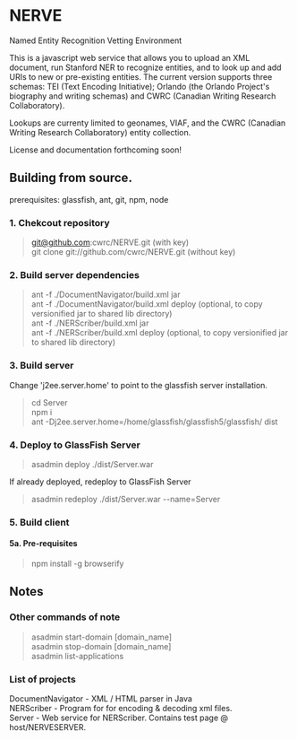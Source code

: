 # NERVE
Named Entity Recognition Vetting Environment

This is a javascript web service that allows you to upload an XML document, run Stanford NER to recognize entities, and to look up and add URIs to new or pre-existing entities. The current version supports three schemas: TEI (Text Encoding Initiative); Orlando (the Orlando Project's biography and writing schemas) and CWRC (Canadian Writing Research Collaboratory).

Lookups are currenty limited to geonames, VIAF, and the CWRC (Canadian Writing Research Collaboratory) entity collection.

License and documentation forthcoming soon!

## Building from source.
prerequisites: glassfish, ant, git, npm, node<br>

### 1. Chekcout repository
> git@github.com:cwrc/NERVE.git (with key)<br>
> git clone git://github.com/cwrc/NERVE.git (without key)<br>

### 2. Build server dependencies
> ant -f ./DocumentNavigator/build.xml jar<br>
> ant -f ./DocumentNavigator/build.xml deploy (optional, to copy versionified jar to shared lib directory)<br>
> ant -f ./NERScriber/build.xml jar<br>
> ant -f ./NERScriber/build.xml deploy (optional, to copy versionified jar to shared lib directory)<br>

### 3. Build server
Change 'j2ee.server.home' to point to the glassfish server installation.<br>
> cd Server<br>
> npm i<br>
> ant -Dj2ee.server.home=/home/glassfish/glassfish5/glassfish/ dist<br>

### 4. Deploy to GlassFish Server
> asadmin deploy ./dist/Server.war<br>

If already deployed, redeploy to GlassFish Server<br>
> asadmin redeploy ./dist/Server.war --name=Server<br>

### 5. Build client

#### 5a. Pre-requisites
> npm install -g browserify<br>


## Notes
### Other commands of note
> asadmin start-domain [domain_name]<br>
> asadmin stop-domain [domain_name]<br>
> asadmin list-applications<br>

### List of projects
DocumentNavigator - XML / HTML parser in Java<br>
NERScriber - Program for for encoding & decoding xml files.<br>
Server - Web service for NERScriber.  Contains test page @ host/NERVESERVER.<br>